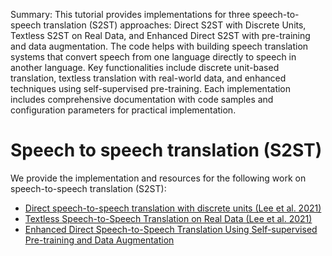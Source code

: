 Summary: This tutorial provides implementations for three speech-to-speech translation (S2ST) approaches: Direct S2ST with Discrete Units, Textless S2ST on Real Data, and Enhanced Direct S2ST with pre-training and data augmentation. The code helps with building speech translation systems that convert speech from one language directly to speech in another language. Key functionalities include discrete unit-based translation, textless translation with real-world data, and enhanced techniques using self-supervised pre-training. Each implementation includes comprehensive documentation with code samples and configuration parameters for practical implementation.

# Speech to speech translation (S2ST)

We provide the implementation and resources for the following work on speech-to-speech translation (S2ST):

* [Direct speech-to-speech translation with discrete units (Lee et al. 2021)](docs/direct_s2st_discrete_units.md)
* [Textless Speech-to-Speech Translation on Real Data (Lee et al. 2021)](docs/textless_s2st_real_data.md)
* [Enhanced Direct Speech-to-Speech Translation Using Self-supervised Pre-training and Data Augmentation](docs/enhanced_direct_s2st_discrete_units.md)
